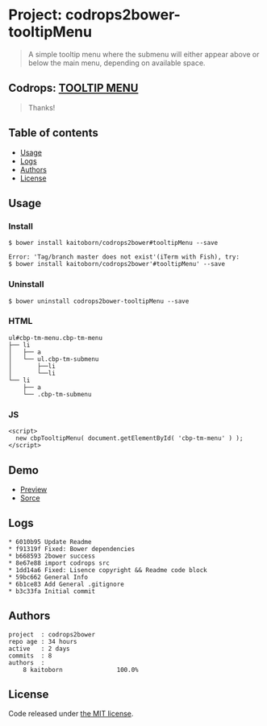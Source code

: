 # Project: codrops2bower-tooltipMenu

> A simple tooltip menu where the submenu will either appear above or below the main menu, depending on available space.

## Codrops: [TOOLTIP MENU](http://tympanus.net/codrops/2013/05/23/tooltip-menu/)

> Thanks!

## Table of contents

- [Usage](#usage)
- [Logs](#logs)
- [Authors](#authors)
- [License](#license)

## Usage

### Install

```
$ bower install kaitoborn/codrops2bower#tooltipMenu --save

Error: 'Tag/branch master does not exist'(iTerm with Fish), try:
$ bower install kaitoborn/codrops2bower'#tooltipMenu' --save
```

### Uninstall

```
$ bower uninstall codrops2bower-tooltipMenu --save
```

### HTML

```
ul#cbp-tm-menu.cbp-tm-menu
├── li
│   ├── a
│   └── ul.cbp-tm-submenu
│       ├──li
│       └──li
└── li
    ├── a
    └── .cbp-tm-submenu
```

### JS

    <script>
      new cbpTooltipMenu( document.getElementById( 'cbp-tm-menu' ) );
    </script>

## Demo

+ [Preview](dist/demo.md)
+ [Sorce](dist/demo.html)

## Logs

```
* 6010b95 Update Readme
* f91319f Fixed: Bower dependencies
* b668593 2bower success
* 8e67e88 import codrops src
* 1dd14a6 Fixed: Lisence copyright && Readme code block
* 59bc662 General Info
* 6b1ce83 Add General .gitignore
* b3c33fa Initial commit
```

## Authors

```
project  : codrops2bower
repo age : 34 hours
active   : 2 days
commits  : 8
authors  :
    8 kaitoborn               100.0%
```

## License

Code released under [the MIT license](LICENSE).